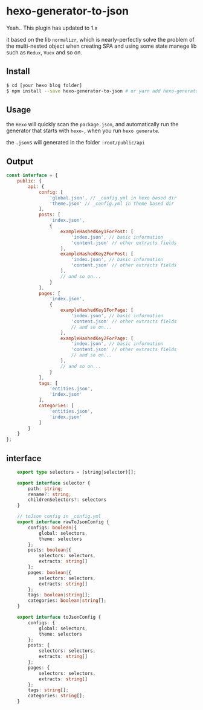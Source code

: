 # hexo-generator-to-json

Yeah.. This plugin has updated to 1.x

it based on the lib `normalizr`, which is nearly-perfectly solve the problem of the multi-nested object when creating SPA and using some state manege lib such as `Redux`, `Vuex` and so on.



## Install

```bash
$ cd [your hexo blog folder]
$ npm install --save hexo-generator-to-json # or yarn add hexo-generator-to-json
```

## Usage
the `Hexo` will quickly scan the `package.json`, and automatically run the generator that starts with `hexo-`, when you run `hexo generate`.

the `.json`s will generated in the folder `:root/public/api`

## Output

```js
const interface = {
    public: {
        api: {
            config: [
                'global.json', // _config.yml in hexo based dir
                'theme.json' // _config.yml in theme based dir
            ],
            posts: [
                'index.json',
                {
                    exampleHashedKey1ForPost: [
                        'index.json', // basic information
                        'content.json' // other extracts fields
                    ],
                    exampleHashedKey2ForPost: [
                        'index.json', // basic information
                        'content.json' // other extracts fields
                    ],
                    // and so on...
                }
            ],
            pages: [
                'index.json',
                {
                    exampleHashedKey1ForPage: [
                        'index.json', // basic information
                        'content.json' // other extracts fields
                        // and so on...
                    ],
                    exampleHashedKey2ForPage: [
                        'index.json', // basic information
                        'content.json' // other extracts fields
                        // and so on...
                    ],
                    // and so on...
                }
            ],
            tags: [
                'entities.json',
                'index.json'
            ],
            categories: [
                'entities.json',
                'index.json'
            ]
        }
    }
};
```

## interface
```typescript
    export type selectors = (string|selector)[];

    export interface selector {
        path: string;
        rename?: string;
        childrenSelectors?: selectors
    }

    // toJson config in _config.yml
    export interface rawToJsonConfig {
        configs: boolean|{
            global: selectors,
            theme: selectors
        };
        posts: boolean|{
            selectors: selectors,
            extracts: string[]
        };
        pages: boolean|{
            selectors: selectors,
            extracts: string[]
        };
        tags: boolean|string[];
        categories: boolean|string[];
    }

    export interface toJsonConfig {
        configs: {
            global: selectors,
            theme: selectors
        };
        posts: {
            selectors: selectors,
            extracts: string[]
        };
        pages: {
            selectors: selectors,
            extracts: string[]
        };
        tags: string[];
        categories: string[];
    }
```